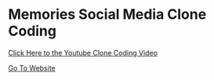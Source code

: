 # Memories Social Media Clone Coding

<a href="https://www.youtube.com/watch?v=VsUzmlZfYNg&t=615s">Click Here to the Youtube Clone Coding Video</a>

<a href="https://d2o1tpgqdssg1r.cloudfront.net/posts">Go To Website</a>
